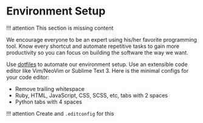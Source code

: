 # Environment Setup

!!! attention
    This section is missing content

We encourage everyone to be an expert using his/her favorite programming tool. Know every shortcut and automate repetitive tasks to gain more productivity so you can focus on building the software the way we want.

Use [dotfiles](https://github.com/alfakini/dotfiles) to automate our environment setup. Use an extensible code editor like Vim/NeoVim or Sublime Text 3. Here is the minimal configs for your code editor:

* Remove trailing whitespace
* Ruby, HTML, JavaScript, CSS, SCSS, etc, tabs with 2 spaces
* Python tabs with 4 spaces

!!! attention
    Create and `.editconfig` for this
